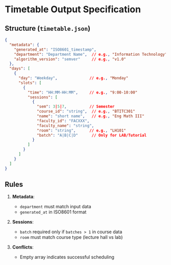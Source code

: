 # Timetable Output Specification  
## Structure (`timetable.json`)

```json
{
  "metadata": {
    "generated_at": "ISO8601_timestamp",
    "department": "Department Name",  // e.g., "Information Technology"
    "algorithm_version": "semver"     // e.g., "v1.0"
  },
  "days": [
    {
      "day": "Weekday",              // e.g., "Monday"
      "slots": [
        {
          "time": "HH:MM-HH:MM",     // e.g., "9:00-10:00"
          "sessions": [
            {
              "sem": 3|5|7,          // Semester
              "course_id": "string",  // e.g., "BTITC301"
              "name": "short name",   // e.g., "Eng Math III"
              "faculty_id": "FACXXX",
              "faculty_name": "string",
              "room": "string",      // e.g., "LH101"
              "batch": "A|B|C|D"      // Only for LAB/Tutorial
            }
          ]
        }
      ]
    }
  ]
}
```

## Rules  
1. **Metadata**:  
   - `department` must match input data  
   - `generated_at` in ISO8601 format  

2. **Sessions**:  
   - `batch` required only if `batches > 1` in course data  
   - `room` must match course type (lecture hall vs lab)  

3. **Conflicts**:  
   - Empty array indicates successful scheduling  